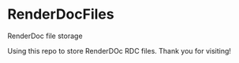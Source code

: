 # RenderDocFiles
RenderDoc file storage

Using this repo to store RenderDOc RDC files. Thank you for visiting!
